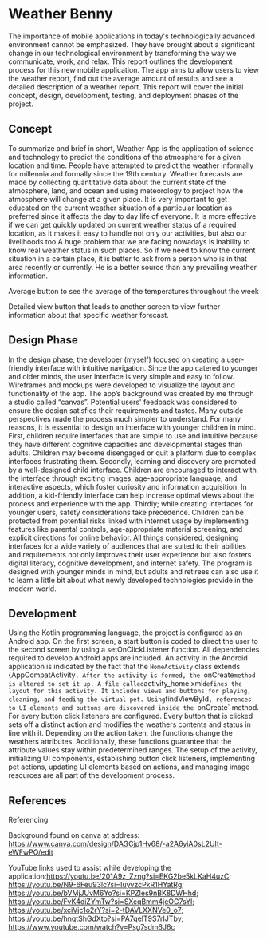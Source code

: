 
# Weather Benny

The importance of mobile applications in today's technologically advanced environment cannot be emphasized. They have brought about a significant change in our technological environment by transforming the way we communicate, work, and relax. This report outlines the development process for this new mobile application. The app aims to allow users to view the weather report, find out the average amount of results and see a detailed description of a weather report. This report will cover the initial concept, design, development, testing, and deployment phases of the project. 



## Concept
To summarize and brief in short, Weather App is the application of science and technology to predict the conditions of the atmosphere for a given location and time. People have attempted to predict the weather informally for millennia and formally since the 19th century. Weather forecasts are made by collecting quantitative data about the current state of the atmosphere, land, and ocean and using meteorology to project how the atmosphere will change at a given place. It is very important to get educated on the current weather situation of a particular location as preferred since it affects the day to day life of everyone. It is more effective if we can get quickly updated on current weather status of a required location, as it makes it easy to handle not only our activities, but also our livelihoods too.A huge problem that we are facing nowadays is inability to know real weather status in such places. So if we need to know the current situation in a certain place, it is better to ask from a person who is in that area recently or currently. He is a better source than any prevailing weather information. 

Average button to see the average of the temperatures throughout the week 

Detailed view button that leads to another screen to view further information about that specific weather forecast. 
## Design Phase
In the design phase, the developer (myself) focused on creating a user-friendly interface with intuitive navigation. Since the app catered to younger and older minds, the user interface is very simple and easy to follow. Wireframes and mockups were developed to visualize the layout and functionality of the app. The app’s background was created by me through a studio called “canvas”. Potential users' feedback was considered to ensure the design satisfies their requirements and tastes. Many outside perspectives made the process much simpler to understand.  For many reasons, it is essential to design an interface with younger children in mind. First, children require interfaces that are simple to use and intuitive because they have different cognitive capacities and developmental stages than adults. Children may become disengaged or quit a platform due to complex interfaces frustrating them. Secondly, learning and discovery are promoted by a well-designed child interface. Children are encouraged to interact with the interface through exciting images, age-appropriate language, and interactive aspects, which foster curiosity and information acquisition. In addition, a kid-friendly interface can help increase optimal views about the process and experience with the app. Thirdly; while creating interfaces for younger users, safety considerations take precedence. Children can be protected from potential risks linked with internet usage by implementing features like parental controls, age-appropriate material screening, and explicit directions for online behavior. All things considered, designing interfaces for a wide variety of audiences that are suited to their abilities and requirements not only improves their user experience but also fosters digital literacy, cognitive development, and internet safety. The program is designed with younger minds in mind, but adults and retirees can also use it to learn a little bit about what newly developed technologies provide in the modern world. 
## Development
Using the Kotlin programming language, the project is configured as an Android app. On the first screen, a start button is coded to direct the user to the second screen by using a setOnClickListener function. All dependencies required to develop Android apps are included. An activity in the Android application is indicated by the fact that the `HomeActivity` class extends {AppCompatActivity`. After the activity is formed, the `onCreate` method is altered to set it up. A file called `activity_home.xml` defines the layout for this activity. It includes views and buttons for playing, cleaning, and feeding the virtual pet. Using `findViewById`, references to UI elements and buttons are discovered inside the `onCreate` method. For every button click listeners are configured. Every button that is clicked sets off a distinct action and modifies the weathers contents and status in line with it. Depending on the action taken, the functions change the weathers attributes. Additionally, these functions guarantee that the attribute values stay within predetermined ranges.  The setup of the activity, initializing UI components, establishing button click listeners, implementing pet actions, updating UI elements based on actions, and managing image resources are all part of the development process. 
## References
Referencing 

Background found on canva at address: https://www.canva.com/design/DAGCjp1Hv68/-a2A6yiA0sL2UIt-eWFwPQ/edit 

YouTube links used to assist while developing the application:https://youtu.be/201A9z_Zzng?si=EKG2be5kLKaH4uzC; https://youtu.be/N9-6Feu93lc?si=IuyvzcPkR1HYatRg; https://youtu.be/bVMjJUvM6Yo?si=KPZles9nBK8DWHhd; https://youtu.be/FvK4diZYmTw?si=SXcqBmm4jeOG7sYl; https://youtu.be/xciVjc1o2rY?si=2-tDAVLXXNVe0_o7; https://youtu.be/hnqtShGdXto?si=PA7qelT9S7rIJTby; https://www.youtube.com/watch?v=Psg7sdm6J6c 
